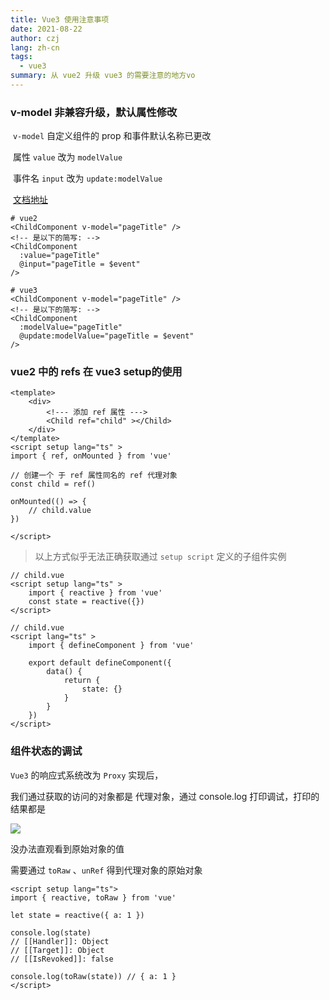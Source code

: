 ```yaml
---
title: Vue3 使用注意事项
date: 2021-08-22
author: czj
lang: zh-cn
tags:
  - vue3
summary: 从 vue2 升级 vue3 的需要注意的地方vo
---
```




### v-model 非兼容升级，默认属性修改

​	`v-model` 自定义组件的 prop 和事件默认名称已更改

​	属性 `value` 改为 `modelValue`

​	事件名 `input` 改为 `update:modelValue`

​	[文档地址](https://v3.cn.vuejs.org/guide/migration/v-model.html#%E6%A6%82%E8%A7%88)



```vue
# vue2
<ChildComponent v-model="pageTitle" />
<!-- 是以下的简写: -->
<ChildComponent
  :value="pageTitle"
  @input="pageTitle = $event"
/>

# vue3
<ChildComponent v-model="pageTitle" />
<!-- 是以下的简写: -->
<ChildComponent
  :modelValue="pageTitle"
  @update:modelValue="pageTitle = $event"
/>
```



### vue2 中的 refs 在 vue3 setup的使用

```vue
<template>
	<div>
        <!--- 添加 ref 属性 --->
    	<Child ref="child" ></Child>
    </div>
</template>
<script setup lang="ts" >
import { ref, onMounted } from 'vue'

// 创建一个 于 ref 属性同名的 ref 代理对象
const child = ref()

onMounted(() => {
    // child.value
})

</script>
```



> 以上方式似乎无法正确获取通过 `setup script` 定义的子组件实例

```vue
// child.vue
<script setup lang="ts" >
    import { reactive } from 'vue'
	const state = reactive({})
</script>

// child.vue
<script lang="ts" >
    import { defineComponent } from 'vue'
    
    export default defineComponent({
        data() {
            return {
                state: {}
            }
        }
    })
</script>
```



### 组件状态的调试

`Vue3` 的响应式系统改为 `Proxy` 实现后，

我们通过获取的访问的对象都是 代理对象，通过 console.log 打印调试，打印的结果都是

![](D:\Code\personal\blog\docs\_posts\2021\images\cefb41939cea764917df6410a23cb3ae.png)

没办法直观看到原始对象的值

需要通过 `toRaw` 、`unRef` 得到代理对象的原始对象

```vue
<script setup lang="ts">
import { reactive, toRaw } from 'vue'

let state = reactive({ a: 1 })

console.log(state)
// [[Handler]]: Object
// [[Target]]: Object
// [[IsRevoked]]: false

console.log(toRaw(state)) // { a: 1 }
</script>
```



